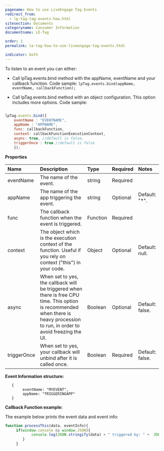 ```yaml
---
pagename: How to use LiveEngage Tag Events
redirect_from:
  - lp-tag-tag-events-how.html
sitesection: Documents
categoryname: Consumer Information
documentname: LE-Tag

order: 2
permalink: le-tag-how-to-use-liveengage-tag-events.html

indicator: both
---
```


To listen to an event you can either:

- Call lpTag.events.bind method with the appName, eventName and your callback function.
	Code sample: ```lpTag.events.bind(appName, eventName, callbackFunction);```

- Call lpTag.events.bind method with an object configuration. This option includes more options.
Code sample:


```javascript

lpTag.events.bind({
    eventName : "EVENTNAME",
    appName : "APPNAME",
    func: callbackFunction,
    context: callbackFunctionExecutionContext,  
    async: true, //default is false,
    triggerOnce : true //default is false
    });
```

**Properties**

| Name | Description | Type  | Required | Notes |
| :--- | :--- | :--- | :--- | :--- |
| eventName | The name of the event. | string | Required | |
| appName | The name of the app triggering the event. | string | Optional | Default: "*". |
|func | The callback function when the event is triggered. | Function | Required | |
| context | The object which is the execution context of the function. Useful if you rely on context ("this") in your code. | Object | Optional | Default: null. |
| async | When set to yes, the callback will be triggered when there is free CPU time. This option is recommended when there is heavy procession to run, in order to avoid freezing the UI. | Boolean | Optional | Default: false.|
| triggerOnce  | When set to yes, your callback will unbind after it is called once.  | Boolean | Required | Default: false.|

**Event Information structure:**

       {
            eventName: "MYEVENT",
            appName: "TRIGGERINGAPP"
       }

**Callback Function example:**

The example below prints the event data and event info:


```javascript
function processThis(data, eventInfo){
     if(window.console && window.JSON){
            console.log(JSON.stringify(data) + " triggered by: " +  JSON.stringify(eventInfo));
        }
     }
```

